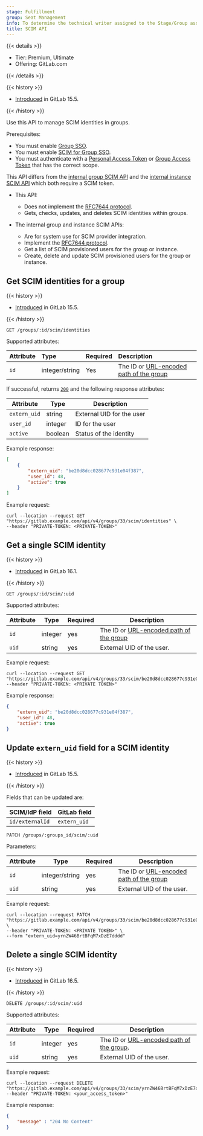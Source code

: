 ```yaml
---
stage: Fulfillment
group: Seat Management
info: To determine the technical writer assigned to the Stage/Group associated with this page, see https://handbook.gitlab.com/handbook/product/ux/technical-writing/#assignments
title: SCIM API
---
```


{{< details >}}

- Tier: Premium, Ultimate
- Offering: GitLab.com

{{< /details >}}

{{< history >}}

- [Introduced](https://gitlab.com/gitlab-org/gitlab/-/merge_requests/98354) in GitLab 15.5.

{{< /history >}}

Use this API to manage SCIM identities in groups.

Prerequisites:

- You must enable [Group SSO](../user/group/saml_sso/_index.md).
- You must enable [SCIM for Group SSO](../user/group/saml_sso/scim_setup.md).
- You must authenticate with a [Personal Access Token](../user/profile/personal_access_tokens.md) or [Group Access Token](../user/group/settings/group_access_tokens.md) that has the correct scope.

This API differs from the [internal group SCIM API](../development/internal_api/_index.md#group-scim-api) and the [internal instance SCIM API](../development/internal_api/_index.md#instance-scim-api) which both require a SCIM token.

- This API:
  - Does not implement the [RFC7644 protocol](https://www.rfc-editor.org/rfc/rfc7644).
  - Gets, checks, updates, and deletes SCIM identities within groups.

- The internal group and instance SCIM APIs:
  - Are for system use for SCIM provider integration.
  - Implement the [RFC7644 protocol](https://www.rfc-editor.org/rfc/rfc7644).
  - Get a list of SCIM provisioned users for the group or instance.
  - Create, delete and update SCIM provisioned users for the group or instance.

## Get SCIM identities for a group

{{< history >}}

- [Introduced](https://gitlab.com/gitlab-org/gitlab/-/issues/227841) in GitLab 15.5.

{{< /history >}}

```plaintext
GET /groups/:id/scim/identities
```

Supported attributes:

| Attribute         | Type    | Required | Description           |
|:------------------|:--------|:---------|:----------------------|
| `id`      | integer/string | Yes      | The ID or [URL-encoded path of the group](rest/_index.md#namespaced-paths) |

If successful, returns [`200`](rest/troubleshooting.md#status-codes) and the following
response attributes:

| Attribute    | Type    | Description               |
| ------------ | ------- | ------------------------- |
| `extern_uid` | string  | External UID for the user |
| `user_id`    | integer | ID for the user           |
| `active`     | boolean | Status of the identity    |

Example response:

```json
[
    {
        "extern_uid": "be20d8dcc028677c931e04f387",
        "user_id": 48,
        "active": true
    }
]
```

Example request:

```shell
curl --location --request GET "https://gitlab.example.com/api/v4/groups/33/scim/identities" \
--header "PRIVATE-TOKEN: <PRIVATE-TOKEN>"
```

## Get a single SCIM identity

{{< history >}}

- [Introduced](https://gitlab.com/gitlab-org/gitlab/-/merge_requests/123591) in GitLab 16.1.

{{< /history >}}

```plaintext
GET /groups/:id/scim/:uid
```

Supported attributes:

| Attribute | Type    | Required | Description               |
| --------- | ------- | -------- | ------------------------- |
| `id`      | integer | yes      | The ID or [URL-encoded path of the group](rest/_index.md#namespaced-paths) |
| `uid`     | string  | yes      | External UID of the user. |

Example request:

```shell
curl --location --request GET "https://gitlab.example.com/api/v4/groups/33/scim/be20d8dcc028677c931e04f387" --header "PRIVATE-TOKEN: <PRIVATE TOKEN>"
```

Example response:

```json
{
    "extern_uid": "be20d8dcc028677c931e04f387",
    "user_id": 48,
    "active": true
}
```

## Update `extern_uid` field for a SCIM identity

{{< history >}}

- [Introduced](https://gitlab.com/gitlab-org/gitlab/-/issues/227841) in GitLab 15.5.

{{< /history >}}

Fields that can be updated are:

| SCIM/IdP field  | GitLab field |
| --------------- | ------------ |
| `id/externalId` | `extern_uid` |

```plaintext
PATCH /groups/:groups_id/scim/:uid
```

Parameters:

| Attribute | Type   | Required | Description               |
| --------- | ------ | -------- | ------------------------- |
| `id`      | integer/string | yes      | The ID or [URL-encoded path of the group](rest/_index.md#namespaced-paths) |
| `uid`     | string | yes      | External UID of the user. |

Example request:

```shell
curl --location --request PATCH "https://gitlab.example.com/api/v4/groups/33/scim/be20d8dcc028677c931e04f387" \
--header "PRIVATE-TOKEN: <PRIVATE TOKEN>" \
--form "extern_uid=yrnZW46BrtBFqM7xDzE7dddd"
```

## Delete a single SCIM identity

{{< history >}}

- [Introduced](https://gitlab.com/gitlab-org/gitlab/-/issues/423592) in GitLab 16.5.

{{< /history >}}

```plaintext
DELETE /groups/:id/scim/:uid
```

Supported attributes:

| Attribute | Type    | Required | Description               |
| --------- | ------- | -------- | ------------------------- |
| `id`      | integer | yes      | The ID or [URL-encoded path of the group](rest/_index.md#namespaced-paths). |
| `uid`     | string  | yes      | External UID of the user. |

Example request:

```shell
curl --location --request DELETE "https://gitlab.example.com/api/v4/groups/33/scim/yrnZW46BrtBFqM7xDzE7dddd" --header "PRIVATE-TOKEN: <your_access_token>"
```

Example response:

```json
{
    "message" : "204 No Content"
}
```
